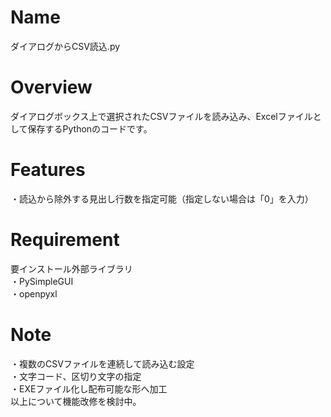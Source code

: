 # Name
ダイアログからCSV読込.py
# Overview
ダイアログボックス上で選択されたCSVファイルを読み込み、Excelファイルとして保存するPythonのコードです。
# Features
・読込から除外する見出し行数を指定可能（指定しない場合は「0」を入力）
# Requirement
要インストール外部ライブラリ  
・PySimpleGUI  
・openpyxl
# Note  
・複数のCSVファイルを連続して読み込む設定  
・文字コード、区切り文字の指定  
・EXEファイル化し配布可能な形へ加工  
以上について機能改修を検討中。  
